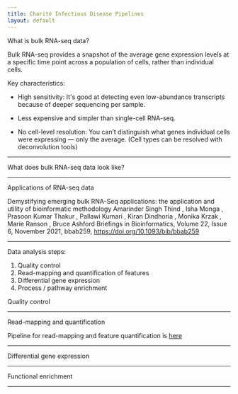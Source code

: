 ```yaml
---
title: Charité Infectious Disease Pipelines
layout: default
---
```


What is bulk RNA-seq data?

Bulk RNA-seq provides a snapshot of the average gene expression levels at a specific time point across a population of cells, rather than individual cells.

Key characteristics:

  - High sensitivity: It's good at detecting even low-abundance transcripts because of deeper sequencing per sample.

  - Less expensive and simpler than single-cell RNA-seq.

  - No cell-level resolution: You can’t distinguish what genes individual cells were expressing — only the average. (Cell types can be resolved with deconvolution tools)

---

What does bulk RNA-seq data look like?


---

Applications of RNA-seq data

Demystifying emerging bulk RNA-Seq applications: the application and utility of bioinformatic methodology
Amarinder Singh Thind , Isha Monga , Prasoon Kumar Thakur , Pallawi Kumari , Kiran Dindhoria , Monika Krzak , Marie Ranson , Bruce Ashford
Briefings in Bioinformatics, Volume 22, Issue 6, November 2021, bbab259, https://doi.org/10.1093/bib/bbab259

---

Data analysis steps:
1. Quality control
2. Read-mapping and quantification of features
3. Differential gene expression
4. Process / pathway enrichment

Quality control

---

Read-mapping and quantification

Pipeline for read-mapping and feature quantification is [here](https://github.com/parnika91/nf-pipelines/)

---

Differential gene expression

---

Functional enrichment

---
